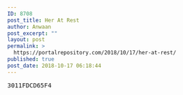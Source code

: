 ```yaml
---
ID: 8708
post_title: Her At Rest
author: Anwaan
post_excerpt: ""
layout: post
permalink: >
  https://portalrepository.com/2018/10/17/her-at-rest/
published: true
post_date: 2018-10-17 06:18:44
---
```

<pre>3011FDCD65F4</pre>